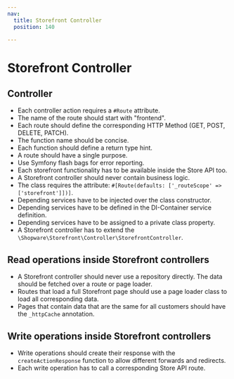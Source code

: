 ```yaml
---
nav:
  title: Storefront Controller
  position: 140

---
```


# Storefront Controller

## Controller

* Each controller action requires a `#Route` attribute.
* The name of the route should start with "frontend".
* Each route should define the corresponding HTTP Method \(GET, POST, DELETE, PATCH\).
* The function name should be concise.
* Each function should define a return type hint.
* A route should have a single purpose.
* Use Symfony flash bags for error reporting.
* Each storefront functionality has to be available inside the Store API too.
* A Storefront controller should never contain business logic.
* The class requires the attribute: `#[Route(defaults: ['_routeScope' => ['storefront']])]`.
* Depending services have to be injected over the class constructor.
* Depending services have to be defined in the DI-Container service definition.
* Depending services have to be assigned to a private class property.
* A Storefront controller has to extend the `\Shopware\Storefront\Controller\StorefrontController`.

## Read operations inside Storefront controllers

* A Storefront controller should never use a repository directly. The data should be fetched over a route or page loader.
* Routes that load a full Storefront page should use a page loader class to load all corresponding data.
* Pages that contain data that are the same for all customers should have the `_httpCache` annotation.

## Write operations inside Storefront controllers

* Write operations should create their response with the `createActionResponse` function to allow different forwards and redirects.
* Each write operation has to call a corresponding Store API route.
